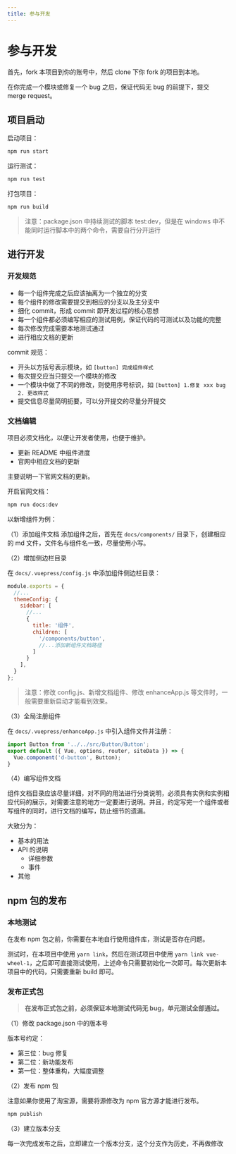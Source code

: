 ```yaml
---
title: 参与开发
---
```


# 参与开发

首先，fork 本项目到你的账号中，然后 clone 下你 fork 的项目到本地。

在你完成一个模块或修复一个 bug 之后，保证代码无 bug 的前提下，提交 merge request。

## 项目启动

启动项目：
```bash
npm run start
```



运行测试：
```bash
npm run test
```

打包项目：
```bash
npm run build
```

> 注意：package.json 中持续测试的脚本 test:dev，但是在 windows 中不能同时运行脚本中的两个命令，需要自行分开运行

## 进行开发

### 开发规范

- 每一个组件完成之后应该抽离为一个独立的分支
- 每个组件的修改需要提交到相应的分支以及主分支中
- 细化 commit，形成 commit 即开发过程的核心思想
- 每一个组件都必须编写相应的测试用例，保证代码的可测试以及功能的完整
- 每次修改完成需要本地测试通过
- 进行相应文档的更新

commit 规范：
- 开头以方括号表示模块，如 `[button] 完成组件样式`
- 每次提交应当只提交一个模块的修改
- 一个模块中做了不同的修改，则使用序号标识，如 `[button] 1.修复 xxx bug 2. 更改样式`
- 提交信息尽量简明扼要，可以分开提交的尽量分开提交

### 文档编辑

项目必须文档化，以便让开发者使用，也便于维护。

- 更新 README 中组件进度
- 官网中相应文档的更新

主要说明一下官网文档的更新。

开启官网文档：

```bash
npm run docs:dev
```

以新增组件为例：

（1）添加组件文档
添加组件之后，首先在 `docs/components/` 目录下，创建相应的 md 文件，文件名与组件名一致，尽量使用小写。

（2）增加侧边栏目录

在 `docs/.vuepress/config.js` 中添加组件侧边栏目录：

```javascript
module.exports = {
  //...
  themeConfig: {
    sidebar: [
      //...
      {
        title: '组件',
        children: [
          '/components/button',
          //...添加新组件文档路径
        ]
      }
    ],
  }
};
```

> 注意：修改 config.js、新增文档组件、修改 enhanceApp.js 等文件时，一般需要重新启动才能看到效果。

（3）全局注册组件

在 `docs/.vuepress/enhanceApp.js` 中引入组件文件并注册：

```javascript
import Button from '../../src/Button/Button';
export default ({ Vue, options, router, siteData }) => {
  Vue.component('d-button', Button);
}
```

（4）编写组件文档

组件文档目录应该尽量详细，对不同的用法进行分类说明，必须具有实例和实例相应代码的展示，对需要注意的地方一定要进行说明。并且，约定写完一个组件或者写组件的同时，进行文档的编写，防止细节的遗漏。

大致分为：
- 基本的用法
- API 的说明
  - 详细参数
  - 事件
- 其他

## npm 包的发布

### 本地测试

在发布 npm 包之前，你需要在本地自行使用组件库，测试是否存在问题。

测试时，在本项目中使用 `yarn link`，然后在测试项目中使用 `yarn link vue-wheel-1`，之后即可直接测试使用，上述命令只需要初始化一次即可。每次更新本项目中的代码，只需要重新 build 即可。

### 发布正式包

> **在发布正式包之前，必须保证本地测试代码无 bug，单元测试全部通过。**

（1）修改 package.json 中的版本号

版本号约定：

- 第三位：bug 修复
- 第二位：新功能发布
- 第一位：整体重构，大幅度调整

（2）发布 npm 包

注意如果你使用了淘宝源，需要将源修改为 npm 官方源才能进行发布。

```bash
npm publish
```

（3）建立版本分支

每一次完成发布之后，立即建立一个版本分支，这个分支作为历史，不再做修改